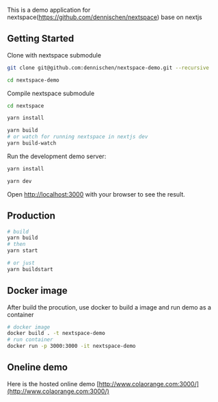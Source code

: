 
This is a demo application for nextspace(https://github.com/dennischen/nextspace) base on nextjs 

## Getting Started

Clone with nextspace submodule
```bash
git clone git@github.com:dennischen/nextspace-demo.git --recursive

cd nextspace-demo
```

Compile nextspace submodule

```bash
cd nextspace

yarn install

yarn build
# or watch for running nextspace in nextjs dev
yarn build-watch
```

Run the development demo server:

```bash
yarn install

yarn dev
```

Open [http://localhost:3000](http://localhost:3000) with your browser to see the result.

## Production

```bash
# build
yarn build
# then
yarn start

# or just
yarn buildstart
```

## Docker image
After build the procution, use docker to build a image and run demo as a container

```bash
# docker image
docker build . -t nextspace-demo
# run container
docker run -p 3000:3000 -it nextspace-demo
```

## Oneline demo
Here is the hosted online demo [http://www.colaorange.com:3000/](http://www.colaorange.com:3000/)
